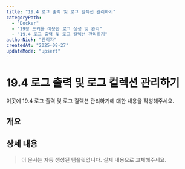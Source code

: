 ```yaml
---
title: "19.4 로그 출력 및 로그 컬렉션 관리하기"
categoryPath:
  - "Docker"
  - "19장 도커를 이용한 로그 생성 및 관리"
  - "19.4 로그 출력 및 로그 컬렉션 관리하기"
authorNick: "관리자"
createdAt: "2025-08-27"
updateMode: "upsert"
---
```


# 19.4 로그 출력 및 로그 컬렉션 관리하기

이곳에 19.4 로그 출력 및 로그 컬렉션 관리하기에 대한 내용을 작성해주세요.

## 개요

<!-- 내용을 작성해주세요 -->

## 상세 내용

<!-- 내용을 작성해주세요 -->

> 이 문서는 자동 생성된 템플릿입니다. 실제 내용으로 교체해주세요.
